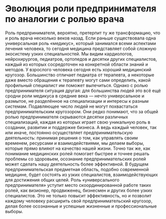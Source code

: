 # Эволюция роли предпринимателя по аналогии с ролью врача

Роль предпринимателя, вероятно, претерпит ту же трансформацию, что и роль врача несколько веков назад. Если раньше существовала одна универсальная роль «медикус», который занимался всеми аспектами лечения человека, то сегодня медицина представляет собой сложную экосистему узких специальностей. Мы видим кардиологов, нейрохирургов, педиатров, ортопедов и десятки других специалистов, каждый из которых сосредоточен на конкретной области знаний и методов.
У взрослого человека сегодня есть хороший медицинский кругозор. Большинство отличает педиатра от терапевта, а некоторые даже вместо обращения к терапевту могут сами определить, какой профильный специалист им поможет вылечиться. Однако с ролью предпринимателя ситуация другая: для большинства людей это всё ещё сродни роли медикуса в средние века — нечто универсальное и размытое, не разделённое на специализации и интересы к разным системам.
Подавляющее число людей не могут похвастаться предпринимательским кругозором. Они редко понимают, что за общей ролью предпринимателя скрываются десятки различных специализаций, каждая из которых играет свою уникальную роль в создании, развитии и поддержке бизнеса. А ведь каждый человек, так или иначе, постоянно осуществляет предпринимательскую деятельность: принимая решения о том, как управлять своим временем, ресурсами и взаимодействиями, мы делаем выборы, которые прямо влияют на качество нашей жизни.
Точно так же, как понимание медицинских ролей помогает быстрее и точнее решать проблемы со здоровьем, осознание предпринимательских ролей может сделать нашу деятельность более эффективной. В будущем предпринимательская предметная область, подобно современной медицине, будет состоять из узких специалистов, взаимодействующих для достижения общих целей. Роль «универсального предпринимателя» уступит место скоординированной работе таких ролей, как визионер, продвиженец, бизнесмен и других более узких специалистов. Это не только повысит эффективность, но и позволит каждому человеку расширить свой предпринимательский кругозор, делая более осознанные и успешные жизненные и профессиональные выборы.
